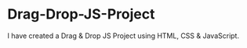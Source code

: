 # Drag-Drop-JS-Project
I have created a Drag &amp; Drop JS Project using HTML, CSS &amp; JavaScript.
